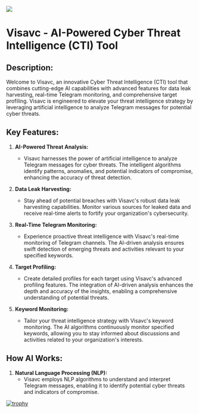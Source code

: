 ![](https://visavc.com/images/visavc-bannerpng.png)

# Visavc - AI-Powered Cyber Threat Intelligence (CTI) Tool

## Description:

Welcome to Visavc, an innovative Cyber Threat Intelligence (CTI) tool that combines cutting-edge AI capabilities with advanced features for data leak harvesting, real-time Telegram monitoring, and comprehensive target profiling. Visavc is engineered to elevate your threat intelligence strategy by leveraging artificial intelligence to analyze Telegram messages for potential cyber threats.

## Key Features:

1. **AI-Powered Threat Analysis:**
   - Visavc harnesses the power of artificial intelligence to analyze Telegram messages for cyber threats. The intelligent algorithms identify patterns, anomalies, and potential indicators of compromise, enhancing the accuracy of threat detection.

2. **Data Leak Harvesting:**
   - Stay ahead of potential breaches with Visavc's robust data leak harvesting capabilities. Monitor various sources for leaked data and receive real-time alerts to fortify your organization's cybersecurity.

3. **Real-Time Telegram Monitoring:**
   - Experience proactive threat intelligence with Visavc's real-time monitoring of Telegram channels. The AI-driven analysis ensures swift detection of emerging threats and activities relevant to your specified keywords.

4. **Target Profiling:**
   - Create detailed profiles for each target using Visavc's advanced profiling features. The integration of AI-driven analysis enhances the depth and accuracy of the insights, enabling a comprehensive understanding of potential threats.

5. **Keyword Monitoring:**
   - Tailor your threat intelligence strategy with Visavc's keyword monitoring. The AI algorithms continuously monitor specified keywords, allowing you to stay informed about discussions and activities related to your organization's interests.

## How AI Works:

1. **Natural Language Processing (NLP):**
   - Visavc employs NLP algorithms to understand and interpret Telegram messages, enabling it to identify potential cyber threats and indicators of compromise.


[![trophy](https://github-profile-trophy.vercel.app/?username=visavc)](https://github.com/ryo-ma/github-profile-trophy)

